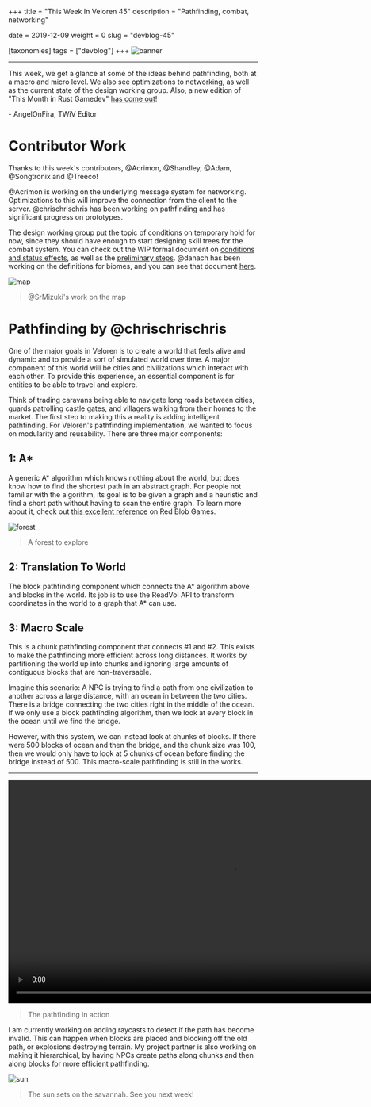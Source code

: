 +++
title = "This Week In Veloren 45"
description = "Pathfinding, combat, networking"

date = 2019-12-09
weight = 0
slug = "devblog-45"

[taxonomies]
tags = ["devblog"]
+++
![banner](https://cdn.discordapp.com/attachments/634860358623821835/654000031652642846/bGqIyCgV4O26InhD2DTiSH9tArXNLI9lxp4rWZyJCVc.png)

<hr>

This week, we get a glance at some of the ideas behind pathfinding, both at a macro and micro level. We also see optimizations to networking, as well as the current state of the design working group. Also, a new edition of "This Month in Rust Gamedev" [has come out](https://rust-gamedev.github.io/posts/newsletter-004/)!

\- AngelOnFira, TWiV Editor

# Contributor Work

Thanks to this week's contributors, @Acrimon, @Shandley, @Adam, @Songtronix and @Treeco!

@Acrimon is working on the underlying message system for networking. Optimizations to this will improve the connection from the client to the server. @chrischrischris has been working on pathfinding and has significant progress on prototypes.

The design working group put the topic of conditions on temporary hold for now, since they should have enough to start designing skill trees for the combat system. You can check out the WIP formal document on [conditions and status effects](https://docs.google.com/document/d/1i0Jum79ju0-kpeuJ7d4hH2jK1eBrGvgHjGNerW4O0Wc/edit?usp=drivesdk), as well as the [preliminary steps](https://docs.google.com/document/d/1g4ajHENiCp140fxIct2neoej6l_kbIwDoe2F9AIORKw/edit?usp=drivesdk). @danach has been working on the definitions for biomes, and you can see that document [here](https://docs.google.com/document/d/1wANqUszd3tz_syqNPBnA7_4J1sB79TFtbkWegZkihOA/edit).

![map](https://cdn.discordapp.com/attachments/597826574095613962/653592625672355850/unknown_1.png)

> @SrMizuki's work on the map

# Pathfinding by @chrischrischris

One of the major goals in Veloren is to create a world that feels alive and dynamic and to provide a sort of simulated world over time. A major component of this world will be cities and civilizations which interact with each other. To provide this experience, an essential component is for entities to be able to travel and explore.

Think of trading caravans being able to navigate long roads between cities, guards patrolling castle gates, and villagers walking from their homes to the market. The first step to making this a reality is adding intelligent pathfinding. For Veloren's pathfinding implementation, we wanted to focus on modularity and reusability. There are three major components:

## 1: A*

A generic A* algorithm which knows nothing about the world, but does know how to find the shortest path in an abstract graph. For people not familiar with the algorithm, its goal is to be given a graph and a heuristic and find a short path without having to scan the entire graph. To learn more about it, check out [this excellent reference](https://www.redblobgames.com/pathfinding/a-star/introduction.html) on Red Blob Games.

![forest](https://media.discordapp.net/attachments/634860358623821835/651888835638198272/screenshot_1575492769520.png?width=1164&height=667)

> A forest to explore

## 2: Translation To World

The block pathfinding component which connects the A* algorithm above and blocks in the world. Its job is to use the ReadVol API to transform coordinates in the world to a graph that A* can use.

## 3: Macro Scale

This is a chunk pathfinding component that connects #1 and #2. This exists to make the pathfinding more efficient across long distances. It works by partitioning the world up into chunks and ignoring large amounts of contiguous blocks that are non-traversable.

Imagine this scenario: A NPC is trying to find a path from one civilization to another across a large distance, with an ocean in between the two cities. There is a bridge connecting the two cities right in the middle of the ocean. If we only use a block pathfinding algorithm, then we look at every block in the ocean until we find the bridge.

However, with this system, we can instead look at chunks of blocks. If there were 500 blocks of ocean and then the bridge, and the chunk size was 100, then we would only have to look at 5 chunks of ocean before finding the bridge instead of 500. This macro-scale pathfinding is still in the works.

<hr>

<video width=900 controls>
 <source src="https://cdn.discordapp.com/attachments/597826574095613962/654001262823735297/5lyqf.mp4" type="video/mp4">
Your browser does not support the video tag.
</video>

> The pathfinding in action

I am currently working on adding raycasts to detect if the path has become invalid. This can happen when blocks are placed and blocking off the old path, or explosions destroying terrain. My project partner is also working on making it hierarchical, by having NPCs create paths along chunks and then along blocks for more efficient pathfinding.

![sun](https://media.discordapp.net/attachments/634860358623821835/652247780185735168/screenshot_1575578363542.png?width=1164&height=667)

> The sun sets on the savannah. See you next week!